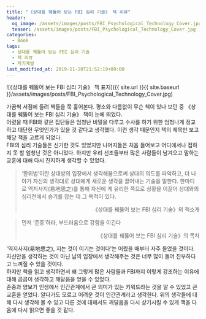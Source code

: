 ```yaml
---
title: "《상대를 꿰뚫어 보는 FBI 심리 기술》 책 리뷰"
header:
  og_image: /assets/images/posts/FBI_Psychological_Technology_Cover.jpg
  teaser: /assets/images/posts/FBI_Psychological_Technology_Cover.jpg
categories:
  - Book
tags:
  - 상대를 꿰뚫어 보는 FBI 심리 기술
  - 책 리뷰
  - 자기계발
last_modified_at: 2019-11-20T21:52:19+09:00
---
```


![《상대를 꿰뚫어 보는 FBI 심리 기술》 책 표지]({{ site.url }}{{ site.baseurl }}/assets/images/posts/FBI_Psychological_Technology_Cover.jpg)

가끔씩 서점에 들려 책들을 쭉 훑어본다. 평소와 다름없이 무슨 책이 있나 보던 중 《상대를 꿰뚫어 보는 FBI 심리 기술》 책이 눈에 띄었다. <br/>
어렸을 때 FBI와 같은 집단들은 엄청난 비밀을 다루고 수사를 하기 위한 엄청나게 정교하고 대단한 무엇인가가 있을 것 같다고 생각했다. 이런 생각 때문인지 책의 제목만 보고 해당 책을 고르게 되었다. <br/>
FBI의 심리 기술들은 신기한 것도 있었지만 나머지들은 처음 들어보고 어디에서나 접하지 못 할 엄청난 것은 아니었다. 하지만 우리 선조들부터 많은 사람들이 남겨오고 말하는 교훈에 대해 다시 진지하게 생각할 수 있었다. <br/>

> ‘환위법’이란 상대방의 입장에서 생각해봄으로써 상대의 의도를 파악하고, 더 나아가 자신의 생각대로 상대에게 새로운 생각을 끌어내는 기술을 말한다. 
> 한마디로 역지사지(易地思之)를 통해 자신에 게 유리한 쪽으로 상황을 이끌어 상대와의 심리전에서 승기를 잡는 데 그 목적이 있다.
> 
> <div style="text-align: right">《상대를 꿰뚫어 보는 FBI 심리 기술》의 책소개</div>

> 먼저 ‘존중’하라, 부드러움으로 강함을 이긴다 
> 
> <div style="text-align: right">《상대를 꿰뚫어 보는 FBI 심리 기술》의 목차</div>

'역지사지(易地思之), 지는 것이 이기는 것이다'는 어렸을 때부터 자주 들었을 것이다. 자신만을 생각하는 것이 아닌 남의 입장에서 생각해주는 것은 너무 많이 들어 진부하다고 느껴질 수 있을 것이다. <br/>
하지만 책을 읽고 생각하면서 왜 그렇게 많은 사람들과 FBI까지 이렇게 강조하는 이유에 대해 곰곰이 생각하고 깨달음을 얻을 수 있었다. <br/>
존중과 양보가 인생에서 인간관계에서 큰 의미가 있는 키워드라는 것을 알 수 있었고 큰 교훈을 얻었다. 알다가도 모르고 어려운 것이 인간관계라고 생각한다. 위의 생각들에 대해 다시 생각해 볼 수 있고 다른 것에 대해서도 깨달음을 다시 상기시킬 수 있게 책을 다음에 다시 읽으면 좋을 것 같다.